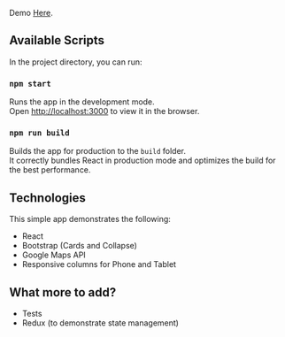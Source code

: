 Demo [Here](http://andrewsrealm.net/lunchtyme).

## Available Scripts

In the project directory, you can run:

### `npm start`

Runs the app in the development mode.<br>
Open [http://localhost:3000](http://localhost:3000) to view it in the browser.

### `npm run build`

Builds the app for production to the `build` folder.<br>
It correctly bundles React in production mode and optimizes the build for the best performance.

## Technologies

This simple app demonstrates the following:
* React
* Bootstrap (Cards and Collapse)
* Google Maps API
* Responsive columns for Phone and Tablet

## What more to add?

* Tests
* Redux (to demonstrate state management)
